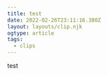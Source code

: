 ```yaml
---
title: test
date: 2022-02-26T23:11:16.380Z
layout: layouts/clip.njk
ogtype: article
tags:
  - clips
---
```

test